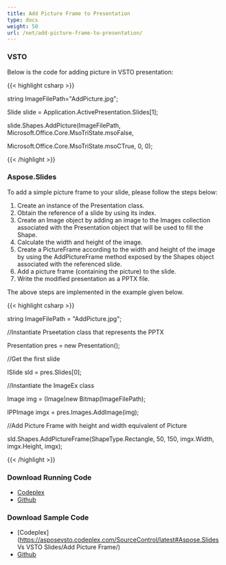 ```yaml
---
title: Add Picture Frame to Presentation
type: docs
weight: 50
url: /net/add-picture-frame-to-presentation/
---
```


### **VSTO**
Below is the code for adding picture in VSTO presentation:

{{< highlight csharp >}}

  string ImageFilePath="AddPicture.jpg";

 Slide slide = Application.ActivePresentation.Slides[1];

 slide.Shapes.AddPicture(ImageFilePath, Microsoft.Office.Core.MsoTriState.msoFalse,

 Microsoft.Office.Core.MsoTriState.msoCTrue, 0, 0);

{{< /highlight >}}
### **Aspose.Slides**
To add a simple picture frame to your slide, please follow the steps below:

1. Create an instance of the Presentation class.
1. Obtain the reference of a slide by using its index.
1. Create an Image object by adding an image to the Images collection associated with the Presentation object that will be used to fill the Shape.
1. Calculate the width and height of the image.
1. Create a PictureFrame according to the width and height of the image by using the AddPictureFrame method exposed by the Shapes object associated with the referenced slide.
1. Add a picture frame (containing the picture) to the slide.
1. Write the modified presentation as a PPTX file.

The above steps are implemented in the example given below.

{{< highlight csharp >}}

   string ImageFilePath = "AddPicture.jpg";

  //Instantiate Prseetation class that represents the PPTX

  Presentation pres = new Presentation();

  //Get the first slide

  ISlide sld = pres.Slides[0];

  //Instantiate the ImageEx class

  Image img = (Image)new Bitmap(ImageFilePath);

  IPPImage imgx = pres.Images.AddImage(img);

  //Add Picture Frame with height and width equivalent of Picture

  sld.Shapes.AddPictureFrame(ShapeType.Rectangle, 50, 150, imgx.Width, imgx.Height, imgx);

{{< /highlight >}}
### **Download Running Code**
- [Codeplex](https://asposevsto.codeplex.com/releases/view/616670)
- [Github](https://github.com/aspose-slides/Aspose.Slides-for-.NET/releases/tag/AsposeSlidesVsVSTOv1.1)
### **Download Sample Code**
- [Codeplex](https://asposevsto.codeplex.com/SourceControl/latest#Aspose.Slides Vs VSTO Slides/Add Picture Frame/)
- [Github](https://github.com/aspose-slides/Aspose.Slides-for-.NET/tree/master/Plugins/Aspose.Slides%20Vs%20VSTO%20Presentations/Code%20Comparison%20of%20Common%20Features/Add%20Picture%20Frame)
